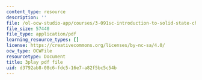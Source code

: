 ```yaml
---
content_type: resource
description: ''
file: /ol-ocw-studio-app/courses/3-091sc-introduction-to-solid-state-chemistry-fall-2010/d3792ab808c6fdc516e7a82f5bc5c54b_fFg4uXMpnV0.pdf
file_size: 57440
file_type: application/pdf
learning_resource_types: []
license: https://creativecommons.org/licenses/by-nc-sa/4.0/
ocw_type: OCWFile
resourcetype: Document
title: 3play pdf file
uid: d3792ab8-08c6-fdc5-16e7-a82f5bc5c54b
---
```

